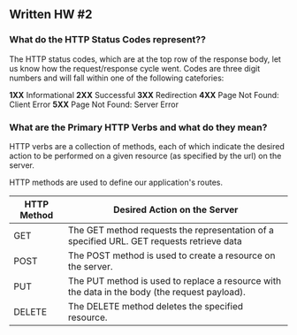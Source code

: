 ## Written HW #2 

### What do the HTTP Status Codes represent??

The HTTP status codes, which are at the top row of the response body, let us know how the request/response cycle went. Codes are three digit numbers and will fall within one of the following catefories:

**1XX** Informational
**2XX** Successful 
**3XX** Redirection
**4XX** Page Not Found: Client Error
**5XX** Page Not Found: Server Error

### What are the Primary HTTP Verbs and what do they mean? 
HTTP verbs are a collection of methods, each of which indicate the desired action to be performed on a given resource (as specified by the url) on the server. 

HTTP methods are used to define our application's routes. 

| HTTP Method      | Desired Action on the Server |
| ----------- | ----------- |
| GET      | The GET method requests the representation of a specified URL. GET requests retrieve data        |
| POST  | The POST method is used to create a resource on the server.        |
| PUT      | The PUT method is used to replace a resource with the data in the body (the request payload).        |
| DELETE   | The DELETE method deletes the specified resource.        |



